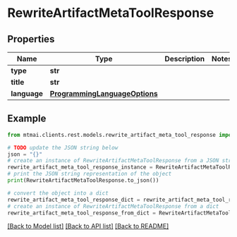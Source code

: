 # RewriteArtifactMetaToolResponse


## Properties

Name | Type | Description | Notes
------------ | ------------- | ------------- | -------------
**type** | **str** |  | 
**title** | **str** |  | 
**language** | [**ProgrammingLanguageOptions**](ProgrammingLanguageOptions.md) |  | 

## Example

```python
from mtmai.clients.rest.models.rewrite_artifact_meta_tool_response import RewriteArtifactMetaToolResponse

# TODO update the JSON string below
json = "{}"
# create an instance of RewriteArtifactMetaToolResponse from a JSON string
rewrite_artifact_meta_tool_response_instance = RewriteArtifactMetaToolResponse.from_json(json)
# print the JSON string representation of the object
print(RewriteArtifactMetaToolResponse.to_json())

# convert the object into a dict
rewrite_artifact_meta_tool_response_dict = rewrite_artifact_meta_tool_response_instance.to_dict()
# create an instance of RewriteArtifactMetaToolResponse from a dict
rewrite_artifact_meta_tool_response_from_dict = RewriteArtifactMetaToolResponse.from_dict(rewrite_artifact_meta_tool_response_dict)
```
[[Back to Model list]](../README.md#documentation-for-models) [[Back to API list]](../README.md#documentation-for-api-endpoints) [[Back to README]](../README.md)


